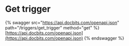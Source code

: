 # Get trigger

{% swagger src="https://api.docbits.com/openapi.json" path="/triggers/get_trigger" method="get" %}
[https://api.docbits.com/openapi.json](https://api.docbits.com/openapi.json)
{% endswagger %}
